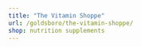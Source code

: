 ```yaml
---
title: "The Vitamin Shoppe"
url: /goldsboro/the-vitamin-shoppe/
shop: nutrition supplements
---
```

